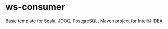 ws-consumer
===========

Basic template for Scala, JOOQ, PostgreSQL, Maven project for IntelliJ IDEA
